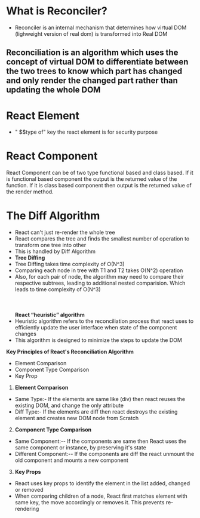 # What is Reconciler?
+ Reconciler is an internal mechanism that determines how virtual DOM (lighweight version of real dom) is transformed into Real DOM
<div class="mainDiv">
<h2> 
Reconciliation is an algorithm which uses the concept of virtual DOM to differentiate between the two trees to know which part has changed and only render the changed part rather than updating the whole DOM
</h2>

<h1>React Element</h1>
<ul>
<li>" $$type of" key the react element is for security purpose</li>
</ul>

<h1>React Component</h1>
<p>React Component can be of two type functional based and class based. If it is functional based component the output is the returned value of the function. If it is class based component then output is the returned value of the render method.
</p>

<h1>The Diff Algorithm</h1>
<ul>
<li>React can't just re-render the whole tree</li>
<li>React compares the tree and finds the smallest number of operation to transform one tree into other</li>
<li>This is handled by Diff Algorithm</li>
<li><b>Tree Diffing</b></li>
<li>Tree Diffing takes time complexity of O(N^3)</li>
<li>Comparing each node in tree with T1 and T2 takes O(N^2) operation</li>
<li>Also, for each pair of node, the algorithm may need to compare their respective subtrees, leading to additional nested comparision. Which leads to time complexity of O(N^3) </li>
<br/>
<br/>
<br/>
<b>React “heuristic” algorithm</b>
<li>Heuristic algorithm refers to the reconciliation process that react uses to efficiently update the user interface when state of the component changes</li>
<li>This algorithm is designed to minimize the steps to update the DOM</li>
</ul>

<b>Key Principles of React's Reconciliation Algorithm</b>
<ul>
<li>Element Comparison</li>
<li>Component Type Comparison</li>
<li>Key Prop</li>
</ul>

1. <b>Element Comparison</b>
<ul>
<li>Same Type:- If the elements are same like (div) then react reuses the existing DOM, and change the only attribute</li>
<li>Diff Type:- If the elements are diff then react destroys the existing element and creates new DOM node from Scratch</li>
</ul>

2. <b>Component Type Comparison</b>
<ul>
<li>Same Component:-- If the components are same then React uses the same component or instance, by preserving it's state</li>
<li>Different Component:-- If the components are diff the react unmount the old component and mounts a new component </li>
</ul>

3. <b>Key Props</b>
<ul>
<li>React uses key props to identify the element in the list added, changed or removed</li>
<li>When comparing children of a node, React first matches element with same key, the move accordingly or removes it. This prevents re-rendering</li>
</ul>

</div>
